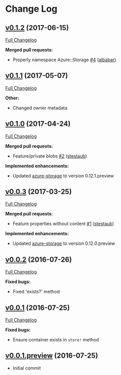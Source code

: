 # Change Log

## [v0.1.2](https://github.com/krismichalski/carrierwave-azure_rm/tree/v0.1.2) (2017-06-15)
[Full Changelog](https://github.com/krismichalski/carrierwave-azure_rm/compare/v0.1.1...v0.1.2)

**Merged pull requests:**

- Properly namespace Azure::Storage [\#4](https://github.com/krismichalski/carrierwave-azure_rm/pull/4) ([albabar](https://github.com/albabar))

## [v0.1.1](https://github.com/krismichalski/carrierwave-azure_rm/tree/v0.1.1) (2017-05-07)
[Full Changelog](https://github.com/krismichalski/carrierwave-azure_rm/compare/v0.1.0...v0.1.1)

**Other:**

- Changed owner metadata

## [v0.1.0](https://github.com/krismichalski/carrierwave-azure_rm/tree/v0.1.0) (2017-04-24)
[Full Changelog](https://github.com/krismichalski/carrierwave-azure_rm/compare/v0.0.3...v0.1.0)

**Merged pull requests:**

- Feature/private blobs [\#2](https://github.com/krismichalski/carrierwave-azure_rm/pull/2) ([stestaub](https://github.com/stestaub))

**Implemented enhancements:**

- Updated [azure-storage](https://rubygems.org/gems/azure-storage) to version 0.12.1.preview

## [v0.0.3](https://github.com/krismichalski/carrierwave-azure_rm/tree/v0.0.3) (2017-03-25)
[Full Changelog](https://github.com/krismichalski/carrierwave-azure_rm/compare/v0.0.2...v0.0.3)

**Merged pull requests:**

- Feature properties without content [\#1](https://github.com/krismichalski/carrierwave-azure_rm/pull/1) ([stestaub](https://github.com/stestaub))

**Implemented enhancements:**

- Updated [azure-storage](https://rubygems.org/gems/azure-storage) to version 0.12.0.preview

## [v0.0.2](https://github.com/krismichalski/carrierwave-azure_rm/tree/v0.0.2) (2016-07-26)
[Full Changelog](https://github.com/krismichalski/carrierwave-azure_rm/compare/v0.0.1...v0.0.2)

**Fixed bugs:**

- Fixed 'exists?' method

## [v0.0.1](https://github.com/krismichalski/carrierwave-azure_rm/tree/v0.0.1) (2016-07-25)
[Full Changelog](https://github.com/krismichalski/carrierwave-azure_rm/compare/v0.0.1.preview...v0.0.1)

**Fixed bugs:**

- Ensure container exists in `store!` method

## [v0.0.1.preview](https://github.com/krismichalski/carrierwave-azure_rm/tree/v0.0.1.preview) (2016-07-25)

- Initial commit
